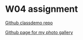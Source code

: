 # W04 assignment

[Github classdemo repo]()
![]()

[Github page for my photo gallery]()
![]()

```markdown

```
